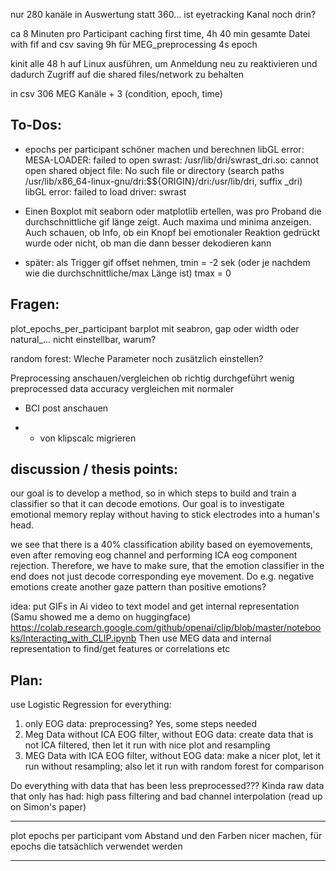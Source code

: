 nur 280 kanäle in Auswertung statt 360... ist eyetracking Kanal noch drin?

ca 8 Minuten pro Participant caching first time, 4h 40 min gesamte Datei with fif and csv saving
9h für MEG_preprocessing 4s epoch

kinit alle 48 h auf Linux ausführen, um Anmeldung neu zu reaktivieren und dadurch Zugriff auf die shared files/network zu behalten

in csv 306 MEG Kanäle + 3 (condition, epoch, time)

## To-Dos:

- epochs per participant schöner machen und berechnen
  libGL error: MESA-LOADER: failed to open swrast: /usr/lib/dri/swrast_dri.so: cannot open shared object file: No such file or directory (search paths /usr/lib/x86_64-linux-gnu/dri:\$${ORIGIN}/dri:/usr/lib/dri, suffix _dri)
libGL error: failed to load driver: swrast

- Einen Boxplot mit seaborn oder matplotlib ertellen, was pro Proband die durchschnittliche gif länge zeigt. Auch maxima und minima anzeigen. Auch schauen, ob Info, ob ein Knopf bei emotionaler Reaktion gedrückt wurde oder nicht, ob man die dann besser dekodieren kann
    
- später: als Trigger gif offset nehmen, tmin = -2 sek (oder je nachdem wie die durchschnittliche/max Länge ist) tmax = 0


## Fragen:
plot_epochs_per_participant
barplot mit seabron, gap oder width oder natural_... nicht einstellbar, warum?

random forest: Wleche Parameter noch zusätzlich einstellen?

Preprocessing anschauen/vergleichen ob richtig durchgeführt
wenig preprocessed data accuracy vergleichen mit normaler

- BCI post anschauen

- - von klipscalc migrieren

## discussion / thesis points:
 our goal is to develop a method, so in which steps to build and train a classifier so that it can decode emotions.
Our goal is to investigate emotional memory replay without having to stick electrodes into a human's head.

we see that there is a 40% classification ability based on eyemovements, even after removing eog channel and performing ICA eog component rejection. Therefore, we have to make sure, that the emotion classifier in the end does not just decode corresponding eye movement. Do e.g. negative emotions create another gaze pattern than positive emotions?


idea: put GIFs in Ai video to text model and get internal representation (Samu showed me a demo on huggingface)
https://colab.research.google.com/github/openai/clip/blob/master/notebooks/Interacting_with_CLIP.ipynb
Then use MEG data and internal representation to find/get features or correlations etc


## Plan:
use Logistic Regression for everything:
1. only EOG data: preprocessing? Yes, some steps needed
2. Meg Data without ICA EOG filter, without EOG data: create data that is not ICA filtered, then let it run with nice plot and resampling
3. MEG Data with ICA EOG filter, without EOG data: make a nicer plot, let it run without resampling; also let it run with random forest for comparison

Do everything with data that has been less preprocessed??? Kinda raw data that only has had: high pass filtering and bad channel interpolation (read up on Simon's paper)


-------------------------------
plot epochs per participant vom Abstand und den Farben nicer machen,  für epochs die tatsächlich verwendet werden

------------------------------








